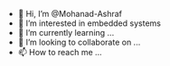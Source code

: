 - 👋 Hi, I’m @Mohanad-Ashraf
- 👀 I’m interested in embedded systems
- 🌱 I’m currently learning ...
- 💞️ I’m looking to collaborate on ...
- 📫 How to reach me ...

<!---
Mohanad-Ashraf/Mohanad-Ashraf is a ✨ special ✨ repository because its `README.md` (this file) appears on your GitHub profile.
You can click the Preview link to take a look at your changes.
--->
